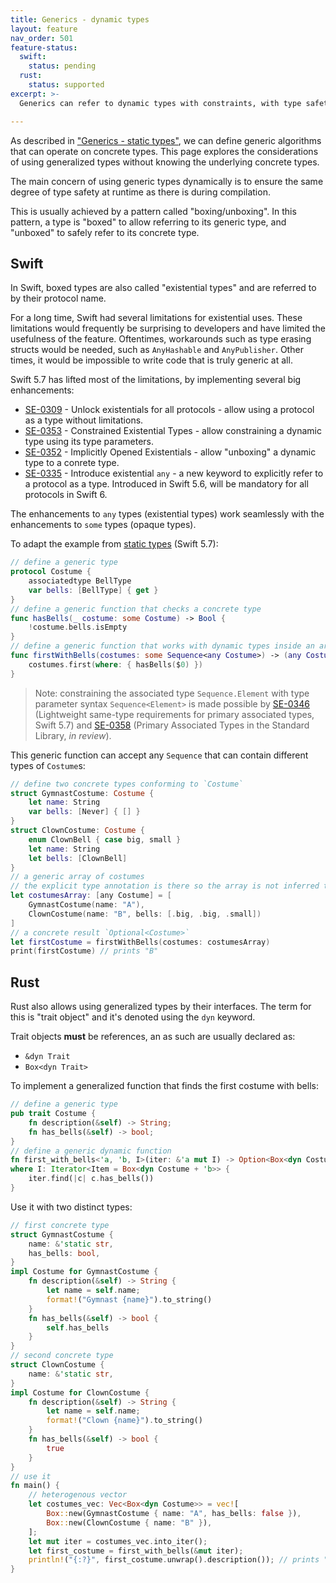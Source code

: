 ```yaml
---
title: Generics - dynamic types
layout: feature
nav_order: 501
feature-status:
  swift:
    status: pending
  rust:
    status: supported
excerpt: >- 
  Generics can refer to dynamic types with constraints, with type safety guarantees provided by the runtime.

---
```


As described in ["Generics - static types"](/features/generics-static-types), we can define generic algorithms that can operate on concrete types. This page explores the considerations of using generalized types without knowing the underlying concrete types.

The main concern of using generic types dynamically is to ensure the same degree of type safety at runtime as there is during compilation.

This is usually achieved by a pattern called "boxing/unboxing". In this pattern, a type is "boxed" to allow referring to its generic type, and "unboxed" to safely refer to its concrete type.

## Swift

In Swift, boxed types are also called "existential types" and are referred to by their protocol name.

For a long time, Swift had several limitations for existential uses. These limitations would frequently be surprising to developers and have limited the usefulness of the feature. Oftentimes, workarounds such as type erasing structs would be needed, such as `AnyHashable` and `AnyPublisher`. Other times, it would be impossible to write code that is truly generic at all.

Swift 5.7 has lifted most of the limitations, by implementing several big enhancements:

* [SE-0309] - Unlock existentials for all protocols - allow using a protocol as a type without limitations.
* [SE-0353] - Constrained Existential Types - allow constraining a dynamic type using its type parameters.
* [SE-0352] - Implicitly Opened Existentials - allow "unboxing" a dynamic type to a conrete type.
* [SE-0335] - Introduce existential `any` - a new keyword to explicitly refer to a protocol as a type. Introduced in Swift 5.6, will be mandatory for all protocols in Swift 6.
 
The enhancements to `any` types (existential types) work seamlessly with the enhancements to `some` types (opaque types).

To adapt the example from [static types](/features/generics-static-types) (Swift 5.7):

```swift
// define a generic type
protocol Costume {
    associatedtype BellType
    var bells: [BellType] { get }
}
// define a generic function that checks a concrete type
func hasBells(_ costume: some Costume) -> Bool {
    !costume.bells.isEmpty
}
// define a generic function that works with dynamic types inside an array
func firstWithBells(costumes: some Sequence<any Costume>) -> (any Costume)? {
    costumes.first(where: { hasBells($0) })
}
```

> Note: constraining the associated type `Sequence.Element` with type parameter syntax `Sequence<Element>` is made possible by [SE-0346] (Lightweight same-type requirements for primary associated types, Swift 5.7) and [SE-0358] (Primary Associated Types in the Standard Library, _in review_).

This generic function can accept any `Sequence` that can contain different types of `Costume`s:

```swift 
// define two concrete types conforming to `Costume`
struct GymnastCostume: Costume {
    let name: String
    var bells: [Never] { [] }
}
struct ClownCostume: Costume {
    enum ClownBell { case big, small }
    let name: String
    let bells: [ClownBell]
}
// a generic array of costumes
// the explicit type annotation is there so the array is not inferred to be `[Any]`
let costumesArray: [any Costume] = [
    GymnastCostume(name: "A"),
    ClownCostume(name: "B", bells: [.big, .big, .small])
]
// a concrete result `Optional<Costume>`
let firstCostume = firstWithBells(costumes: costumesArray)
print(firstCostume) // prints "B"
```

[SE-0156]: https://github.com/apple/swift-evolution/blob/main/proposals/0156-subclass-existentials.md
[SE-0309]: https://github.com/apple/swift-evolution/blob/main/proposals/0309-unlock-existential-types-for-all-protocols.md
[SE-0335]: https://github.com/apple/swift-evolution/blob/main/proposals/0335-existential-any.md
[SE-0352]: https://github.com/apple/swift-evolution/blob/main/proposals/0352-implicit-open-existentials.md
[SE-0353]: https://github.com/apple/swift-evolution/blob/main/proposals/0353-constrained-existential-types.md
[SE-0346]: https://github.com/apple/swift-evolution/blob/main/proposals/0346-light-weight-same-type-syntax.md
[SE-0358]: https://github.com/apple/swift-evolution/blob/main/proposals/0358-primary-associated-types-in-stdlib.md

## Rust

Rust also allows using generalized types by their interfaces. The term for this is "trait object" and it's denoted using the `dyn` keyword.

Trait objects **must** be references, an as such are usually declared as:
* `&dyn Trait`
* `Box<dyn Trait>`

To implement a generalized function that finds the first costume with bells:

```rust
// define a generic type
pub trait Costume {
    fn description(&self) -> String;
    fn has_bells(&self) -> bool;
}
// define a generic dynamic function
fn first_with_bells<'a, 'b, I>(iter: &'a mut I) -> Option<Box<dyn Costume + 'b>>
where I: Iterator<Item = Box<dyn Costume + 'b>> {
    iter.find(|c| c.has_bells())
}
```

Use it with two distinct types: 


```rust
// first concrete type
struct GymnastCostume {
    name: &'static str,
    has_bells: bool,
}
impl Costume for GymnastCostume {
    fn description(&self) -> String {
        let name = self.name;
        format!("Gymnast {name}").to_string()
    }
    fn has_bells(&self) -> bool {
        self.has_bells
    }
}
// second concrete type
struct ClownCostume {
    name: &'static str,
}
impl Costume for ClownCostume {
    fn description(&self) -> String {
        let name = self.name;
        format!("Clown {name}").to_string()
    }
    fn has_bells(&self) -> bool {
        true
    }
}
// use it
fn main() {
    // heterogenous vector
    let costumes_vec: Vec<Box<dyn Costume>> = vec![
        Box::new(GymnastCostume { name: "A", has_bells: false }),
        Box::new(ClownCostume { name: "B" }),
    ];
    let mut iter = costumes_vec.into_iter();
    let first_costume = first_with_bells(&mut iter);
    println!("{:?}", first_costume.unwrap().description()); // prints "Clown B"
}
```

[Rust example on godbolt.org]: https://rust.godbolt.org/#z:OYLghAFBqd5QCxAYwPYBMCmBRdBLAF1QCcAaPECAMzwBtMA7AQwFtMQByARg9KtQYEAysib0QXACx8BBAKoBnTAAUAHpwAMvAFYTStJg1DEArgoKkl9ZATwDKjdAGFUtEywYgATKUcAZPAZMADl3ACNMYhAAVg1SAAdUBUI7Bhc3D28EpJSBAKDQlgio2MtMa1sBIQImYgJ0908fK0wbVOragnyQ8MiYuPNOhszmmrruwuL%2BgEpLVBNiZHYOAHoVgGosGiD1pnXgRki8ZHWCAE94zABSDQBBeJMw0%2BImQnWXc3dMdauAdgAhG63dYg9ZUBibTAKZDEPDxSoMCBXLwANisVGm6wAtFcAMzYdbVWFGPGAu6gsEQhBMBQAfQitFoCiRqPRmJx%2BPWYVQrlJQL%2BABEgWtIdtvnsDkFYSd0GdmCxjmCTAw2gIgeCwXhiOZaQB3QgIenlJl4pxgDhMUjrc1hK0ASTx2AghD6P1R5r2LBMBHWdvZjvWAHl4alTf9UKpTbKIR8CF83f9rRwwo7U3ddQhIt87SBfQRIkwiMRTXb8ywfriBetw5HcU5o%2B8knG2Amkyn8QG/mTgaCXcQAHTbdBI35OZB/JzrZD96l0hlMiDTab835Cu78u4imjan1oFXETD504Xa53cymGzrADiZw8NPqTfjXaBFPl7DdKPNg1sJ3PpBfoKzkajIKLm3KuP%2B66rkCeAsPEtCNp8Lb8MQ163sw5ixk%2BAIASCGpYNCsIhgILJouUGLYgGRKBMAPw4eSFKgvQPpvhWVbov2b58gxjFgiQLCFmAkDIl4N53uYdH/Fx0FeF40z9kQtLnjRi64XRa49nhVI0sBC7ImRtAURyBLgQhz48YxHFAfOChqYKK4aSKSh7ugU4CDCh7fOclxAueJiXk4tCoLqaSPi25maesb65vpX41D%2B6x/g5MFwQhWHISQ7xBSF6XfBFFL4VCMJwgipFspRnLUUYklqRSzFRaweWVol5GcY13GRQV/GCcJsmBcFEJdtJQqyfJinKUYqkWfZFkatZxrMvp5XGVyPJmfRnWggQpinpFM23PtIpmN8hDqhCAmBIuNUWSKmb5sQqCSvMCjrAAbq0RZqfVaBIVCtLvcguYAGqtGGEZRnKiHNtcHacniVYA0JVzRN2vEgjWIAgEEuoQGJGEPr9kkNWwMWyQdslWvNIG5lQYhKOpsy1aCGNY5gOP9TlYV5QCxPviJgKyQzkF7dEQq4qjTGHusXo%2Bn2bFub9dIA/2gSKX2qni19UvbjqP3Q/LOsEHqBq6YtqIy%2BsfbLprFnxMSBC0AwQksl4XYgHiABi9kU5qO60nrXz9squovPEi79gRxXEYiS6kusIp26rL0iRzEIC67UEChwsy0Jw0S8J4HBaKQqCcAASmYPoKPMix5V4uI8KQBCaNnswANb9PonCSAXLcl5wvCgXEzdF9npBwLASCYKorTeiQ5CULUwAKMohjlEICADZwjdoHBdCFqkq9BLQG9b6PpC7/EdB9MQXAolwcSX9fxCBt6p8hX30%2BtLcxDLwPvgz2QNUfAhdeD8EECIMQ7ApAyEEIoFQ6hz66C4PoQwxhK76DwGEUCkBZioGjqBDgg8a5LD0OYEBR916bw/twXg21MDLEbiHJg8Rt5j1zhwfOpBC7F1LhwbAgC56oVMOYE4XB%2Bz337BodYEAK7mCtLgQgmVkQN2mHQluS5SAd1KBwnu3C%2B58MHiAYeGic6cC8L3c%2Bhim6mNIO9bUqQQCSCAA%3D%3D
